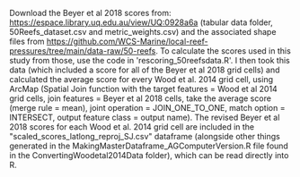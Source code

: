 Download the Beyer et al 2018 scores from: https://espace.library.uq.edu.au/view/UQ:0928a6a (tabular data folder, 50Reefs_dataset.csv and metric_weights.csv) and the associated shape files from https://github.com/WCS-Marine/local-reef-pressures/tree/main/data-raw/50-reefs. 
To calculate the scores used in this study from those, use the code in 'rescoring_50reefsdata.R'.
I then took this data (which included a score for all of the Beyer et al 2018 grid cells) and calculated the average score for every Wood et al. 2014 grid cell, using ArcMap (Spatial Join function with the target features = Wood et al 2014 grid cells, join features = Beyer et al 2018 cells, take the average score (merge rule = mean), joint operation = JOIN_ONE_TO_ONE, match option = INTERSECT, output feature class = output name).
The revised Beyer et al 2018 scores for each Wood et al. 2014 grid cell are included in the "scaled_scores_latlong_reproj_SJ.csv" dataframe (alongside other things generated in the MakingMasterDataframe_AGComputerVersion.R file found in the ConvertingWoodetal2014Data folder), which can be read directly into R.
